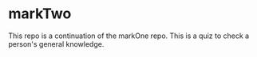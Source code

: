 # markTwo
This repo is a continuation of the markOne repo. This is a quiz to check a person's general knowledge. 
